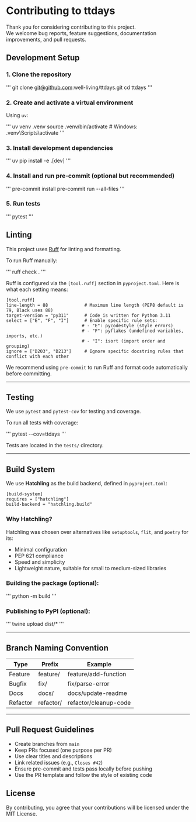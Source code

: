 # Contributing to ttdays

Thank you for considering contributing to this project.  
We welcome bug reports, feature suggestions, documentation improvements, and pull requests.

## Development Setup

### 1. Clone the repository

'''
git clone git@github.com:well-living/ttdays.git
cd ttdays
'''

### 2. Create and activate a virtual environment

Using `uv`:

'''
uv venv .venv
source .venv/bin/activate  # Windows: .venv\Scripts\activate
'''

### 3. Install development dependencies

'''
uv pip install -e .[dev]
'''

### 4. Install and run pre-commit (optional but recommended)

'''
pre-commit install
pre-commit run --all-files
'''

### 5. Run tests

'''
pytest
'''


## Linting

This project uses [Ruff](https://docs.astral.sh/ruff/) for linting and formatting.

To run Ruff manually:

'''
ruff check .
'''

Ruff is configured via the `[tool.ruff]` section in `pyproject.toml`. Here is what each setting means:

```
[tool.ruff]
line-length = 88              # Maximum line length (PEP8 default is 79, Black uses 88)
target-version = "py311"      # Code is written for Python 3.11
select = ["E", "F", "I"]      # Enable specific rule sets:
                             # - "E": pycodestyle (style errors)
                             # - "F": pyflakes (undefined variables, imports, etc.)
                             # - "I": isort (import order and grouping)
ignore = ["D203", "D213"]     # Ignore specific docstring rules that conflict with each other
```

We recommend using `pre-commit` to run Ruff and format code automatically before committing.

---

## Testing

We use `pytest` and `pytest-cov` for testing and coverage.

To run all tests with coverage:

'''
pytest --cov=ttdays
'''

Tests are located in the `tests/` directory.

---

## Build System

We use **Hatchling** as the build backend, defined in `pyproject.toml`:

```
[build-system]
requires = ["hatchling"]
build-backend = "hatchling.build"
```

### Why Hatchling?

Hatchling was chosen over alternatives like `setuptools`, `flit`, and `poetry` for its:

- Minimal configuration
- PEP 621 compliance
- Speed and simplicity
- Lightweight nature, suitable for small to medium-sized libraries

### Building the package (optional):

'''
python -m build
'''

### Publishing to PyPI (optional):

'''
twine upload dist/*
'''

---

## Branch Naming Convention

| Type     | Prefix      | Example               |
|----------|-------------|-----------------------|
| Feature  | feature/    | feature/add-function  |
| Bugfix   | fix/        | fix/parse-error       |
| Docs     | docs/       | docs/update-readme    |
| Refactor | refactor/   | refactor/cleanup-code |

---

## Pull Request Guidelines

- Create branches from `main`
- Keep PRs focused (one purpose per PR)
- Use clear titles and descriptions
- Link related issues (e.g., `Closes #42`)
- Ensure pre-commit and tests pass locally before pushing
- Use the PR template and follow the style of existing code


## License

By contributing, you agree that your contributions will be licensed under the MIT License.
